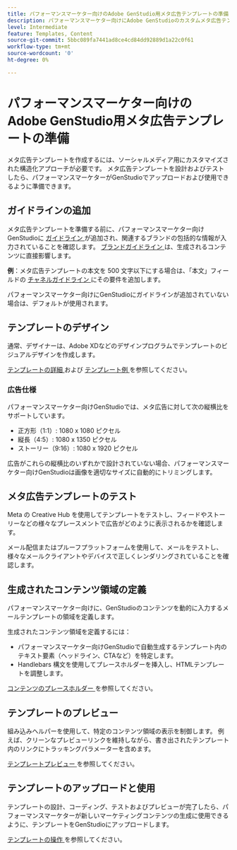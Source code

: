 ```yaml
---
title: パフォーマンスマーケター向けのAdobe GenStudio用メタ広告テンプレートの準備
description: パフォーマンスマーケター向けにAdobe GenStudioのカスタムメタ広告テンプレートを作成する方法について説明します。
level: Intermediate
feature: Templates, Content
source-git-commit: 5bbc089fa7441ad8ce4cd84dd92889d1a22c0f61
workflow-type: tm+mt
source-wordcount: '0'
ht-degree: 0%

---
```



# パフォーマンスマーケター向けのAdobe GenStudio用メタ広告テンプレートの準備

メタ広告テンプレートを作成するには、ソーシャルメディア用にカスタマイズされた構造化アプローチが必要です。 メタ広告テンプレートを設計およびテストしたら、パフォーマンスマーケターがGenStudioでアップロードおよび使用できるように準備できます。

## ガイドラインの追加

メタ広告テンプレートを準備する前に、パフォーマンスマーケター向けGenStudioに [ ガイドライン ](/help/user-guide/guidelines/overview.md) が追加され、関連するブランドの包括的な情報が入力されていることを確認します。 [ ブランドガイドライン ](/help/user-guide/guidelines/brands.md) は、生成されるコンテンツに直接影響します。

**例**：メタ広告テンプレートの本文を 500 文字以下にする場合は、「本文」フィールドの [ チャネルガイドライン ](/help/user-guide/guidelines/brands.md#channel-guidelines) にその要件を追加します。

パフォーマンスマーケター向けにGenStudioにガイドラインが追加されていない場合は、デフォルトが使用されます。

## テンプレートのデザイン

通常、デザイナーは、Adobe XDなどのデザインプログラムでテンプレートのビジュアルデザインを作成します。

[ テンプレートの詳細 ](/help/user-guide/content/use-templates.md#anatomy-of-a-template) および [ テンプレート例 ](/help/user-guide/content/customize-template.md#template-examples) を参照してください。

### 広告仕様

パフォーマンスマーケター向けGenStudioでは、メタ広告に対して次の縦横比をサポートしています。

* 正方形（1:1）: 1080 x 1080 ピクセル
* 縦長（4:5）: 1080 x 1350 ピクセル
* ストーリー（9:16）: 1080 x 1920 ピクセル

広告がこれらの縦横比のいずれかで設計されていない場合、パフォーマンスマーケター向けGenStudioは画像を適切なサイズに自動的にトリミングします。

## メタ広告テンプレートのテスト

Meta の Creative Hub を使用してテンプレートをテストし、フィードやストーリーなどの様々なプレースメントで広告がどのように表示されるかを確認します。

メール配信またはプルーフプラットフォームを使用して、メールをテストし、様々なメールクライアントやデバイスで正しくレンダリングされていることを確認します。

## 生成されたコンテンツ領域の定義

パフォーマンスマーケター向けに、GenStudioのコンテンツを動的に入力するメールテンプレートの領域を定義します。

生成されたコンテンツ領域を定義するには：

* パフォーマンスマーケター向けGenStudioで自動生成するテンプレート内のテキスト要素（ヘッドライン、CTAなど）を特定します。
* Handlebars 構文を使用してプレースホルダーを挿入し、HTMLテンプレートを調整します。

[ コンテンツのプレースホルダー ](/help/user-guide/content/customize-template.md#content-placeholders) を参照してください。

## テンプレートのプレビュー

組み込みヘルパーを使用して、特定のコンテンツ領域の表示を制御します。 例えば、クリーンなプレビューリンクを維持しながら、書き出されたテンプレート内のリンクにトラッキングパラメーターを含めます。

[ テンプレートプレビュー ](/help/user-guide/content/customize-template.md#template-preview) を参照してください。

## テンプレートのアップロードと使用

テンプレートの設計、コーディング、テストおよびプレビューが完了したら、パフォーマンスマーケターが新しいマーケティングコンテンツの生成に使用できるように、テンプレートをGenStudioにアップロードします。

[ テンプレートの操作 ](use-templates.md) を参照してください。
